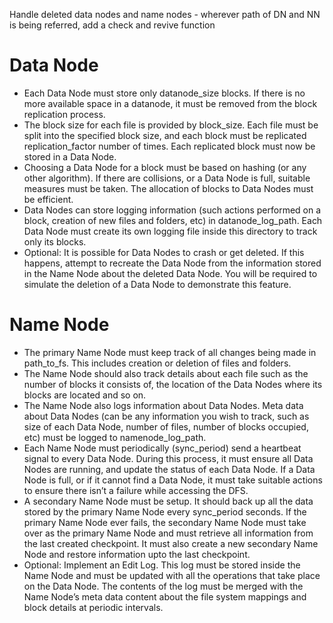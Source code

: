 Handle deleted data nodes and name nodes - wherever path of DN and NN is being referred, add a check and revive function

# Data Node
- Each Data Node must store only datanode_size blocks. If there is no more available space in a datanode, it must be removed from the block replication process.
- The block size for each file is provided by block_size. Each file must be split into the specified block size, and each block must be replicated replication_factor number of times. Each replicated block must now be stored in a Data Node.
- Choosing a Data Node for a block must be based on hashing (or any other algorithm). If there are collisions, or a Data Node is full, suitable measures must be taken. The allocation of blocks to Data Nodes must be efficient.
- Data Nodes can store logging information (such actions performed on a block, creation of new files and folders, etc) in datanode_log_path. Each Data Node must create its own logging file inside this directory to track only its blocks.
- Optional: It is possible for Data Nodes to crash or get deleted. If this happens, attempt to recreate the Data Node from the information stored in the Name Node about the deleted Data Node. You will be required to simulate the deletion of a Data Node to demonstrate this feature.

# Name Node

- The primary Name Node must keep track of all changes being made in path_to_fs. This includes creation or deletion of files and folders.
- The Name Node should also track details about each file such as the number of blocks it consists of, the location of the Data Nodes where its blocks are located and so on.
- The Name Node also logs information about Data Nodes. Meta data about Data Nodes (can be any information you wish to track, such as size of each Data Node, number of files, number of blocks occupied, etc) must be logged to namenode_log_path.
- Each Name Node must periodically (sync_period) send a heartbeat signal to every Data Node. During this process, it must ensure all Data Nodes are running, and update the status of each Data Node. If a Data Node is full, or if it cannot find a Data Node, it must take suitable actions to ensure there isn’t a failure while accessing the DFS.
- A secondary Name Node must be setup. It should back up all the data stored by the primary Name Node every sync_period seconds. If the primary Name Node ever fails, the secondary Name Node must take over as the primary Name Node and must retrieve all information from the last created checkpoint. It must also create a new secondary Name Node and restore information upto the last checkpoint.
- Optional: Implement an Edit Log. This log must be stored inside the Name Node and must be updated with all the operations that take place on the Data Node. The contents of the log must be merged with the Name Node’s meta data content about the file system mappings and block details at periodic intervals.